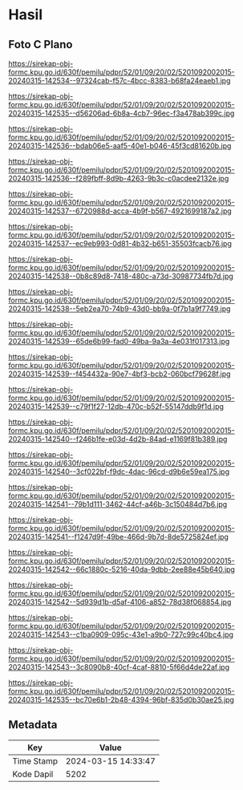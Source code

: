 # Hasil

## Foto C Plano

https://sirekap-obj-formc.kpu.go.id/630f/pemilu/pdpr/52/01/09/20/02/5201092002015-20240315-142534--97324cab-f57c-4bcc-8383-b68fa24eaeb1.jpg

https://sirekap-obj-formc.kpu.go.id/630f/pemilu/pdpr/52/01/09/20/02/5201092002015-20240315-142535--d56206ad-6b8a-4cb7-96ec-f3a478ab399c.jpg

https://sirekap-obj-formc.kpu.go.id/630f/pemilu/pdpr/52/01/09/20/02/5201092002015-20240315-142536--bdab06e5-aaf5-40e1-b046-45f3cd81620b.jpg

https://sirekap-obj-formc.kpu.go.id/630f/pemilu/pdpr/52/01/09/20/02/5201092002015-20240315-142536--f289fbff-8d9b-4263-9b3c-c0acdee2132e.jpg

https://sirekap-obj-formc.kpu.go.id/630f/pemilu/pdpr/52/01/09/20/02/5201092002015-20240315-142537--6720988d-acca-4b9f-b567-4921699187a2.jpg

https://sirekap-obj-formc.kpu.go.id/630f/pemilu/pdpr/52/01/09/20/02/5201092002015-20240315-142537--ec9eb993-0d81-4b32-b651-35503fcacb76.jpg

https://sirekap-obj-formc.kpu.go.id/630f/pemilu/pdpr/52/01/09/20/02/5201092002015-20240315-142538--0b8c89d8-7418-480c-a73d-30987734fb7d.jpg

https://sirekap-obj-formc.kpu.go.id/630f/pemilu/pdpr/52/01/09/20/02/5201092002015-20240315-142538--5eb2ea70-74b9-43d0-bb9a-0f7b1a9f7749.jpg

https://sirekap-obj-formc.kpu.go.id/630f/pemilu/pdpr/52/01/09/20/02/5201092002015-20240315-142539--65de6b99-fad0-49ba-9a3a-4e031f017313.jpg

https://sirekap-obj-formc.kpu.go.id/630f/pemilu/pdpr/52/01/09/20/02/5201092002015-20240315-142539--f454432a-90e7-4bf3-bcb2-060bcf79628f.jpg

https://sirekap-obj-formc.kpu.go.id/630f/pemilu/pdpr/52/01/09/20/02/5201092002015-20240315-142539--c79f1f27-12db-470c-b52f-55147ddb9f1d.jpg

https://sirekap-obj-formc.kpu.go.id/630f/pemilu/pdpr/52/01/09/20/02/5201092002015-20240315-142540--f246b1fe-e03d-4d2b-84ad-e1169f81b389.jpg

https://sirekap-obj-formc.kpu.go.id/630f/pemilu/pdpr/52/01/09/20/02/5201092002015-20240315-142540--3cf022bf-f9dc-4dac-96cd-d9b6e59ea175.jpg

https://sirekap-obj-formc.kpu.go.id/630f/pemilu/pdpr/52/01/09/20/02/5201092002015-20240315-142541--79b1d111-3462-44cf-a46b-3c150484d7b6.jpg

https://sirekap-obj-formc.kpu.go.id/630f/pemilu/pdpr/52/01/09/20/02/5201092002015-20240315-142541--f1247d9f-49be-466d-9b7d-8de5725824ef.jpg

https://sirekap-obj-formc.kpu.go.id/630f/pemilu/pdpr/52/01/09/20/02/5201092002015-20240315-142542--66c1880c-5216-40da-9dbb-2ee88e45b640.jpg

https://sirekap-obj-formc.kpu.go.id/630f/pemilu/pdpr/52/01/09/20/02/5201092002015-20240315-142542--5d939d1b-d5af-4106-a852-78d38f068854.jpg

https://sirekap-obj-formc.kpu.go.id/630f/pemilu/pdpr/52/01/09/20/02/5201092002015-20240315-142543--c1ba0909-095c-43e1-a9b0-727c99c40bc4.jpg

https://sirekap-obj-formc.kpu.go.id/630f/pemilu/pdpr/52/01/09/20/02/5201092002015-20240315-142543--3c8090b8-40cf-4caf-8810-5f66d4de22af.jpg

https://sirekap-obj-formc.kpu.go.id/630f/pemilu/pdpr/52/01/09/20/02/5201092002015-20240315-142535--bc70e6b1-2b48-4394-96bf-835d0b30ae25.jpg


## Metadata

| Key        | Value               |
| ---------- | ------------------- |
| Time Stamp | 2024-03-15 14:33:47 |
| Kode Dapil | 5202                |



